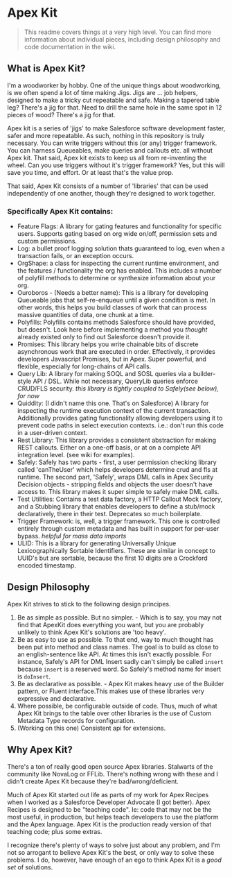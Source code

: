 # Apex Kit

> This readme covers things at a very high level. You can find more information about individual pieces, including design philosophy and code documentation in the wiki.

## What is Apex Kit?

I'm a woodworker by hobby. One of the unique things about woodworking, is we often spend a lot of time making Jigs. Jigs are ... job helpers, designed to make a tricky cut repeatable and safe. Making a tapered table leg? There's a jig for that. Need to drill the same hole in the same spot in 12 pieces of wood? There's a jig for that.

Apex kit is a series of 'jigs' to make Salesforce software development faster, safer and more repeatable. As such, nothing in this repository is truly necessary. You can write triggers without this (or any) trigger framework. You can harness Queueables, make queries and callouts etc. all without Apex kit. That said, Apex kit exists to keep us all from re-inventing the wheel. Can you use triggers without it's trigger framework? Yes, but this will save you time, and effort. Or at least that's the value prop.

That said, Apex Kit consists of a number of 'libraries' that can be used independently of one another, though they're designed to work together.

### Specifically Apex Kit contains:

- Feature Flags: A library for gating features and functionality for specific users. Supports gating based on org wide on/off, permission sets and custom permissions.
- Log: a bullet proof logging solution thats guaranteed to log, even when a transaction fails, or an exception occurs.
- OrgShape: a class for inspecting the current runtime environment, and the features / functionality the org has enabled. This includes a number of polyfill methods to determine or synthesize information about your org.
- Ouroboros - (Needs a better name): This is a library for developing Queueable jobs that self-re-enqueue until a given condition is met. In other words, this helps you build classes of work that can process massive quantities of data, one chunk at a time.
- Polyfills: Polyfills contains methods Salesforce should have provided, but doesn't. Look here before implementing a method you _thought_ already existed only to find out Salesforce doesn't provide it.
- Promises: This library helps you write chainable bits of discrete asynchronous work that are executed in order. Effectively, it provides developers Javascript Promises, but in Apex. Super powerful, and flexible, especially for long-chains of API calls.
- Query Lib: A library for making SOQL and SOSL queries via a builder-style API / DSL. While not necessary, QueryLib queries enforce CRUD/FLS security. _this library is tightly coupled to Safely(see below), for now_
- Quiddity: (I didn't name this one. That's on Salesforce) A library for inspecting the runtime execution context of the current transaction. Additionally provides gating functionality allowing developers using it to prevent code paths in select execution contexts. i.e.: don't run this code in a user-driven context.
- Rest Library: This library provides a consistent abstraction for making REST callouts. Either on a one-off basis, or at on a complete API integration level. (see wiki for examples).
- Safely: Safely has two parts - first, a user permission checking library called 'canTheUser' which helps developers determine crud and fls at runtime. The second part, 'Safely', wraps DML calls in Apex Security Decision objects - stripping fields and objects the user doesn't have access to. This library makes it super simple to safely make DML calls.
- Test Utilities: Contains a test data factory, a HTTP Callout Mock factory, and a Stubbing library that enables developers to define a stub/mock declaratively, there in their test. Deprecates so much boilerplate.
- Trigger Framework: is, well, a trigger framework. This one is controlled entirely through custom metadata and has built in support for per-user bypass. _helpful for mass data imports_
- ULID: This is a library for generating Universally Unique Lexicographically Sortable Identifiers. These are similar in concept to UUID's but are sortable, because the first 10 digits are a Crockford encoded timestamp.

## Design Philosophy

Apex Kit strives to stick to the following design principes.

1. Be as simple as possible. But no simpler. - Which is to say, you may not find that ApexKit does everything you want, but you are probably unlikely to think Apex Kit's solutions are 'too heavy'.
2. Be as easy to use as possible. To that end, way to much thought has been put into method and class names. The goal is to build as close to an english-sentence like API. At times this isn't exactly possible. For instance, Safely's API for DML Insert sadly can't simply be called `insert` because `insert` is a reserved word. So Safely's method name for insert is `doInsert`.
3. Be as declarative as possible. - Apex Kit makes heavy use of the Builder pattern, or Fluent interface.This makes use of these libraries very expressive and declarative.
4. Where possible, be configurable outside of code. Thus, much of what Apex Kit brings to the table over other libraries is the use of Custom Metadata Type records for configuration.
5. (Working on this one) Consistent api for extensions.

## Why Apex Kit?

There's a ton of really good open source Apex libraries. Stalwarts of the community like NovaLog or FFLib. There's nothing wrong with these and I didn't create Apex Kit because they're bad/wrong/deficient.

Much of Apex Kit started out life as parts of my work for Apex Recipes when I worked as a Salesforce Developer Advocate (I got better). Apex Recipes is designed to be "teaching code". Ie: code that may not be the most useful, in production, but helps teach developers to use the platform and the Apex language. Apex Kit is the production ready version of that teaching code; plus some extras.

I recognize there's plenty of ways to solve just about any problem, and I'm not so arrogant to believe Apex Kit's the best, or only way to solve these problems. I do, however, have enough of an ego to think Apex Kit is a _good set_ of solutions.
